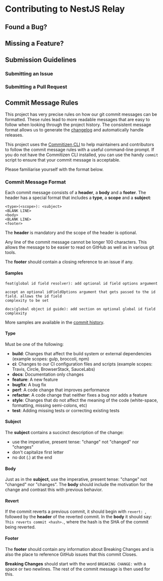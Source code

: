 # Contributing to NestJS Relay

## Found a Bug?

## Missing a Feature?

## Submission Guidelines

### Submitting an Issue

### Submitting a Pull Request

## Commit Message Rules

This project has very precise rules on how our git commit messages can be formatted. These rules lead to more readable messages that are easy to follow when looking through the project history. The consistent message format allows us to generate the [changelog](CHANGELOG.md) and automatically handle releases.

This project uses the [Commitizen CLI](http://commitizen.github.io/cz-cli/) to help maintainers and contributors to follow the commit message rules with a useful command-line prompt. If you do not have the Commitizen CLI installed, you can use the handy `commit` script to ensure that your commit message is acceptable.

Please familiarise yourself with the format below.

### Commit Message Format

Each commit message consists of a **header**, a **body** and a **footer**. The header has a special format that includes a **type**, a **scope** and a **subject**:

```
<type>(<scope>): <subject>
<BLANK LINE>
<body>
<BLANK LINE>
<footer>
```

The **header** is mandatory and the scope of the header is optional.

Any line of the commit message cannot be longer 100 characters. This allows the message to be easier to read on GitHub as well as in various git tools.

The **footer** should contain a closing reference to an issue if any.

#### Samples

```
feat(global id field resolver): add optional id field options argument

accept an optional idFieldOptions argument that gets passed to the id field. allows the id field
complexity to be set
```
```
docs(global object id guide): add section on optional global id field complexity
```

More samples are available in the [commit history](https://github.com/rogerballard/nestjs-relay/commits/master).

#### Type

Must be one of the following:

- **build**: Changes that affect the build system or external dependencies (example scopes: gulp, broccoli, npm)
- **ci**: Changes to our CI configuration files and scripts (example scopes: Travis, Circle, BrowserStack, SauceLabs)
- **docs**: Documentation only changes
- **feature**: A new feature
- **bugfix**: A bug fix
- **perf**: A code change that improves performance
- **refactor**: A code change that neither fixes a bug nor adds a feature
- **style**: Changes that do not affect the meaning of the code (white-space, formatting, missing semi-colons, etc)
- **test**: Adding missing tests or correcting existing tests

#### Subject

The **subject** contains a succinct description of the change:

- use the imperative, present tense: "change" not "changed" nor "changes"
- don't capitalize first letter
- no dot (.) at the end

#### Body

Just as in the **subject**, use the imperative, present tense: "change" not "changed" nor "changes". The **body** should include the motivation for the change and contrast this with previous behavior.

#### Revert

If the commit reverts a previous commit, it should begin with `revert: `, followed by the **header** of the reverted commit. In the **body** it should say: `This reverts commit <hash>.`, where the hash is the SHA of the commit being reverted.

#### Footer
The **footer** should contain any information about Breaking Changes and is also the place to reference GitHub issues that this commit Closes.

**Breaking Changes** should start with the word `BREAKING CHANGE:` with a space or two newlines. The rest of the commit message is then used for this.
